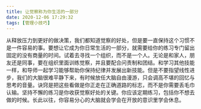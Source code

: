```yaml
---
title: 让觉察称为你生活的一部分
date: 2020-12-06 17:29:32
tags: [管理小技巧]
---
```

从释放压力到更好的做决策，我们都知道觉察的好处，但是要一直保持这个习惯不是一件容易的事。要想让它成为你日常生活的一部分，就需要给你的练习专门留出固定的没有商量的时间。试着去寻找一个组织，而不是一个人。无论是和家人，朋友还是同事，要在组织里面训练觉察，并且要配合问责制和团结。和学习其他技能一样，和导师一起学习能够帮助你保持纪律并发展出新技能。但是不要指望线性进步，我们的大脑很难平静下来，有时候放任大脑自由漫游，只会调高不堪的回忆与思考的音量。诀窍是把这些看做是你正走在正确道路的标志，而不是你需要丢毛巾认输。坚持不懈的练习是你收获觉察好处的关键。你应该定期练习，包括你不想去做的时候。长此以往，你容易分心的大脑就会学会在开放的意识里学会休息。